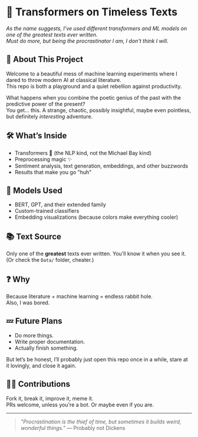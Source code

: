 # 📜 Transformers on Timeless Texts

_As the name suggests, I've used different transformers and ML models on one of the greatest texts ever written.  
Must do more, but being the procrastinator I am, I don't think I will._

## 🧠 About This Project

Welcome to a beautiful mess of machine learning experiments where I dared to throw modern AI at classical literature.  
This repo is both a playground and a quiet rebellion against productivity.

What happens when you combine the poetic genius of the past with the predictive power of the present?  
You get... this. A strange, chaotic, possibly insightful, maybe even pointless, but definitely *interesting* adventure.

## 🛠️ What’s Inside

- Transformers 🤖 (the NLP kind, not the Michael Bay kind)
- Preprocessing magic ✨
- Sentiment analysis, text generation, embeddings, and other buzzwords
- Results that make you go "huh"

## 🧪 Models Used

- BERT, GPT, and their extended family
- Custom-trained classifiers
- Embedding visualizations (because colors make everything cooler)

## 📚 Text Source

Only one of the **greatest** texts ever written. You’ll know it when you see it.  
(Or check the `Data/` folder, cheater.)

## ❓ Why

Because literature + machine learning = endless rabbit hole.  
Also, I was bored.

## 💤 Future Plans

- Do more things.
- Write proper documentation.
- Actually finish something.

But let’s be honest, I’ll probably just open this repo once in a while, stare at it lovingly, and close it again.

## 🤷‍♀️ Contributions

Fork it, break it, improve it, meme it.  
PRs welcome, unless you're a bot. Or maybe even if you are.

---

> _"Procrastination is the thief of time, but sometimes it builds weird, wonderful things."_ — Probably not Dickens

